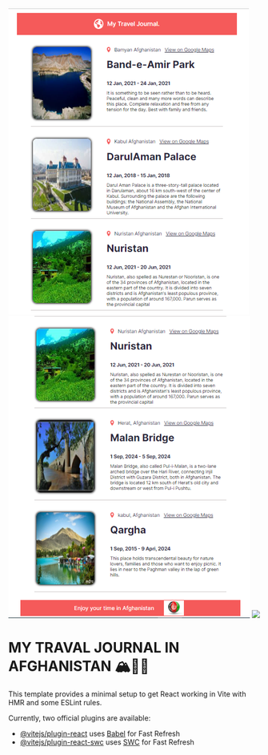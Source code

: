 
<div >
  <img src="./src/assets/Screenshot_project1.png" />
   <img src="./src/assets/Screenshot_project2.png" />
  <img src="![Screenshot_project2](https://github.com/fatima-najafi/Travel_Journal/assets/101437051/b6c78928-c254-4473-8609-fd8cf755a705)"
</div>


# MY TRAVAL JOURNAL IN AFGHANISTAN 🏔️🕌🚙

This template provides a minimal setup to get React working in Vite with HMR and some ESLint rules.

Currently, two official plugins are available:

- [@vitejs/plugin-react](https://github.com/vitejs/vite-plugin-react/blob/main/packages/plugin-react/README.md) uses [Babel](https://babeljs.io/) for Fast Refresh
- [@vitejs/plugin-react-swc](https://github.com/vitejs/vite-plugin-react-swc) uses [SWC](https://swc.rs/) for Fast Refresh
